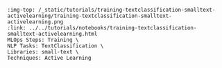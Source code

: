 ```{grid-item-card} 👂 Active learning for text classification with small-text
:img-top: /_static/tutorials/training-textclassification-smalltext-activelearning/training-textclassification-smalltext-activelearning.png
:link: ../../tutorials/notebooks/training-textclassification-smalltext-activelearning.html
MLOps Steps: Training \
NLP Tasks: TextClassification \
Libraries: small-text \
Techniques: Active Learning
```